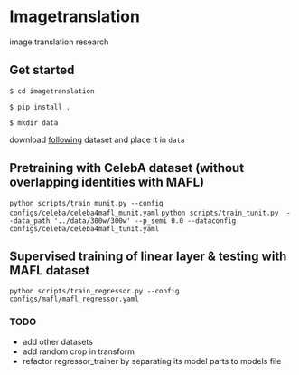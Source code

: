 # Imagetranslation
image translation research

## Get started
`$ cd imagetranslation`

`$ pip install .`

`$ mkdir data`

download [following](https://drive.google.com/file/d/1x1Dm9hNbqda30KEYC8hLX1_s_cIE5Aoc/view?usp=sharing) dataset and place it in `data`


## Pretraining with CelebA dataset (without overlapping identities with MAFL)

`python scripts/train_munit.py --config configs/celeba/celeba4mafl_munit.yaml` 
`python scripts/train_tunit.py  --data_path '../data/300w/300w' --p_semi 0.0 --dataconfig configs/celeba/celeba4mafl_tunit.yaml` 

## Supervised training of linear layer & testing with MAFL dataset
`python scripts/train_regressor.py --config configs/mafl/mafl_regressor.yaml`


### TODO
- add other datasets
- add random crop in transform
- refactor regressor_trainer by separating its model parts to models file
